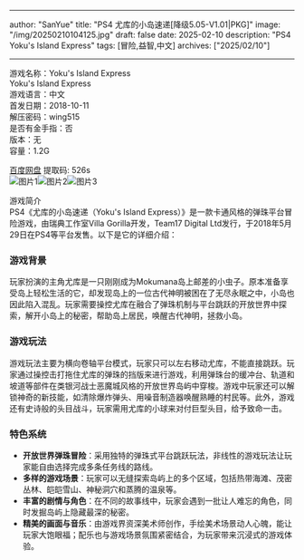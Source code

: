
---
author: "SanYue"
title: "PS4 尤库的小岛速递[降级5.05-V1.01|PKG]"
image: "/img/20250210104125.jpg"
draft: false
date: 2025-02-10
description: "PS4 Yoku's Island Express"
tags: [冒险,益智,中文]
archives: ["2025/02/10"]

---

游戏名称：Yoku's Island Express   
Yoku's Island Express    
游戏语言：中文  
首发日期：2018-10-11  
解压密码：wing515  
是否有金手指：否  
版本：无   
容量：1.2G

[百度网盘](https://pan.baidu.com/s/1onOV3QtRdP72fjTJfdpGrg) 提取码: 526s  
![图片1](/img/5dc0d3.jpg)![图片2](/img/6b95b9.jpg)![图片3](/img/8d5416.jpg)  

游戏简介  
PS4《尤库的小岛速递（Yoku's Island Express）》是一款卡通风格的弹珠平台冒险游戏，由瑞典工作室Villa Gorilla开发，Team17 Digital Ltd发行，于2018年5月29日在PS4等平台发售。以下是它的详细介绍：

### 游戏背景
玩家扮演的主角尤库是一只刚刚成为Mokumana岛上邮差的小虫子。原本准备享受岛上轻松生活的它，却发现岛上的一位古代神明被困在了无尽永眠之中，小岛也因此陷入混乱。玩家需要操控尤库在融合了弹珠机制与平台跳跃的开放世界中探索，解开小岛上的秘密，帮助岛上居民，唤醒古代神明，拯救小岛。

### 游戏玩法
游戏玩法主要为横向卷轴平台模式，玩家只可以左右移动尤库，不能直接跳跃。玩家通过操控击打拖住尤库的弹珠的挡版来进行游戏，利用弹珠台的缓冲台、轨道和坡道等部件在类银河战士恶魔城风格的开放世界岛屿中穿梭。游戏中玩家还可以解锁神奇的新技能，如清除爆炸弹头、用噪音制造器唤醒熟睡的村民等。此外，游戏还有史诗般的头目战斗，玩家需用尤库的小球来对付巨型头目，给予致命一击。

### 特色系统
- **开放世界弹珠冒险**：采用独特的弹珠式平台跳跃玩法，非线性的游戏玩法让玩家能自由选择完成多条任务线的路线。
- **多样的游戏场景**：玩家可以无缝探索岛屿上的多个区域，包括热带海滩、茂密丛林、皑皑雪山、神秘洞穴和蒸腾的温泉等。
- **丰富的剧情与角色**：在不同的故事线中，玩家会遇到一批让人难忘的角色，同时发掘岛屿上隐藏最深的秘密。
- **精美的画面与音乐**：由游戏界资深美术师创作，手绘美术场景动人心魄，能让玩家大饱眼福；配乐也与游戏场景氛围紧密结合，为玩家带来沉浸式的游戏体验。
